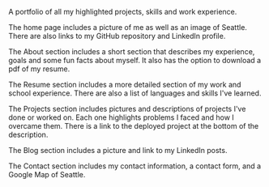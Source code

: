 A portfolio of all my highlighted projects, skills and work experience.

The home page includes a picture of me as well as an image of Seattle.  There are also links to my GitHub repository and LinkedIn profile.

The About section includes a short section that describes my experience, goals and some fun facts about myself.  It also has the option to download a pdf of my resume.

The Resume section includes a more detailed section of my work and school experience.  There are also a list of languages and skills I've learned.

The Projects section includes pictures and descriptions of projects I've done or worked on.  Each one highlights problems I faced and how I overcame them.  There is a link to the deployed project at the bottom of the description.

The Blog section includes a picture and link to my LinkedIn posts.

The Contact section includes my contact information, a contact form, and a Google Map of Seattle.